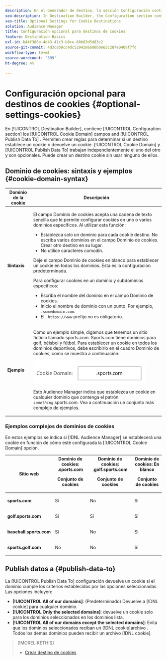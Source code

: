```yaml
---
description: En el Generador de destino, la sección Configuración contiene los campos Dominio de cookies y Publish Datos para. Permiten crear reglas para determinar si un destino establece un cookie o devuelve un cookie. Dominio de cookies y datos Publish Deben funcionar de forma independiente y son opcionales. Puede crear un destino cookie sin usar ninguno de ellos.
seo-description: In Destination Builder, the Configuration section contains the Cookie Domain and Publish Data To fields. These let you create rules to determine if a destination sets a cookie or returns a cookie. Cookie Domain and Publish Data To work independently of each other and are optional. You can create a cookie destination without using either of them.
seo-title: Optional Settings for Cookie Destinations
solution: Audience Manager
title: Configuración opcional para destinos de cookies
feature: Destination Basics
exl-id: b44f386e-4d43-41c3-b8ce-88b83d5d83c2
source-git-commit: 4d3c859cc4dc5294286680b0e63c287e0409f7fd
workflow-type: tm+mt
source-wordcount: '399'
ht-degree: 4%

---
```


# Configuración opcional para destinos de cookies {#optional-settings-cookies}

En [!UICONTROL Destination Builder], contiene [!UICONTROL Configuration section] los [!UICONTROL Cookie Domain] campos and [!UICONTROL Publish Data To] . Permiten crear reglas para determinar si un destino establece un cookie o devuelve un cookie. [!UICONTROL Cookie Domain] y [!UICONTROL Publish Data To] trabajan independientemente el uno del otro y son opcionales. Puede crear un destino cookie sin usar ninguno de ellos.

## Dominio de cookies: sintaxis y ejemplos {#cookie-domain-syntax}

<!-- cookie-destination-options.xml -->

<table id="table_4F4F7562AFEE49F8917AAE5712B5CCE4"> 
 <thead> 
  <tr> 
   <th colname="col1" class="entry"> Dominio de la cookie </th> 
   <th colname="col2" class="entry"> Descripción </th> 
  </tr>
 </thead>
 <tbody> 
  <tr> 
   <td colname="col1"> <p><b>Sintaxis</b> </p> </td> 
   <td colname="col2"> <p>El <span class="wintitle"> campo Dominio</span> de cookies acepta una cadena de texto sencilla que le permite configurar cookies en uno o varios dominios específicos. Al utilizar esta función: </p> <p> 
     <ul id="ul_473CB59F2C0C4B358201BE5C8B27D73D"> 
      <li id="li_4E7F4691C1B54415963F7D5AA1558C9A">Establezca solo un dominio para cada cookie destino. No escriba varios dominios en el <span class="wintitle"> campo Dominio</span> de cookies. Crear otro <span class="wintitle"> destino</span> en su lugar. </li> 
      <li id="li_AEBF5C5F3C264C5EA4A2A6063C3F377D">No utilice caracteres comodín. </li> 
     </ul> </p> <p> Deje el campo Dominio<span class="wintitle"> de </span> cookies en blanco para establecer un cookie en todos los dominios. Esta es la configuración predeterminada. </p> <p>Para configurar cookies en un dominio y subdominios específicos: </p> <p> 
     <ul id="ul_F25BC0D8C40641A2A5CA338E5C258435"> 
      <li id="li_E236D8DEE4F24F9BBA36074F7049C12C">Escriba el nombre del dominio en el <span class="wintitle"> campo Dominio</span> de cookies. </li> 
      <li id="li_0471C198EE344DE5963A3C2F70B9E78B">Inicio el nombre de dominio con un punto. Por ejemplo, <code> .somedomain.com</code>. </li> 
      <li id="li_73D06F2BEF45487280C2245E1F6B8ED0">El <code> https://www</code> prefijo no es obligatorio. </li> 
     </ul> </p> </td> 
  </tr> 
  <tr> 
   <td colname="col1"> <p><b>Ejemplo</b> </p> </td> 
   <td colname="col2"> <p>Como un ejemplo simple, digamos que tenemos un sitio ficticio llamado sports.com. Sports.com tiene dominios para golf, béisbol y fútbol. Para establecer un cookie en todos los dominios deportivos, debe escribirlo en el <span class="wintitle"> cuadro Dominio</span> de cookies, como se muestra a continuación: </p> <p> <img src="assets/sports-domain.png" id="image_8883477BB3B543648C97A441AD34C6DE" /> </p> <p>Esto Audience Manager<span class="keyword"> indica </span> que establezca un cookie en cualquier dominio que contenga el patrón <code><i>something</i></code>.sports.com. Vea a continuación un conjunto más complejo de ejemplos. </p> </td> 
  </tr> 
 </tbody> 
</table>

### Ejemplos complejos de dominios de cookies

En estos ejemplos se indica si [!DNL Audience Manager] se establecerá una cookie en función de cómo esté configurada la [!UICONTROL Cookie Domain] opción.

<table id="table_3A7B9479CDA6493FA8104D8D9841E914"> 
 <thead> 
  <tr> 
   <th colname="col1" class="entry"> Sitio web </th> 
   <th colname="col2" class="entry">Dominio de cookies: .sports.com <p>Conjunto de cookies </p> </th> 
   <th colname="col3" class="entry">Dominio de cookies: .golf.sports.com <p>Conjunto de cookies </p> </th> 
   <th colname="col4" class="entry">Dominio de cookies: En blanco <p>Conjunto de cookies </p> </th> 
  </tr> 
 </thead>
 <tbody> 
  <tr> 
   <td colname="col1"> <p> <b>sports.com</b> </p> </td> 
   <td colname="col2"> Sí </td> 
   <td colname="col3"> No </td> 
   <td colname="col4"> Sí </td> 
  </tr> 
  <tr> 
   <td colname="col1"> <p> <b>golf.sports.com</b> </p> </td> 
   <td colname="col2"> Sí </td> 
   <td colname="col3"> Sí </td> 
   <td colname="col4"> Sí </td> 
  </tr> 
  <tr> 
   <td colname="col1"> <p> <b>baseball.sports.com</b> </p> </td> 
   <td colname="col2"> Sí </td> 
   <td colname="col3"> No </td> 
   <td colname="col4"> Sí </td> 
  </tr> 
  <tr> 
   <td colname="col1"> <p> <b>sports.golf.com</b> </p> </td> 
   <td colname="col2"> No </td> 
   <td colname="col3"> No </td> 
   <td colname="col4"> Sí </td> 
  </tr> 
 </tbody> 
</table>

## Publish datos a {#publish-data-to}

La [!UICONTROL Publish Data To] configuración devuelve un cookie si el dominio cumple los criterios establecidos por las opciones seleccionadas. Las opciones incluyen:

* **[!UICONTROL All of our domains]**: (Predeterminado) Devuelve a [!DNL cookie] para cualquier dominio.
* **[!UICONTROL Only the selected domains]**: devuelve un cookie solo para los dominios seleccionados en los dominios lista.
* **[!UICONTROL All of our domains except the selected domains]**: Evita que los dominios seleccionados reciban un [!DNL cookie]archivo . Todos los demás dominios pueden recibir un archivo [!DNL cookie].

>[!MORELIKETHIS]
>
>* [Crear destino de cookies](../../features/destinations/create-cookie-destination.md)
